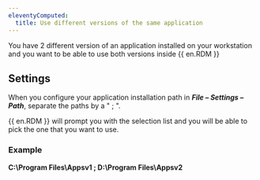 ```yaml
---
eleventyComputed:
  title: Use different versions of the same application
---
```

You have 2 different version of an application installed on your workstation and you want to be able to use both versions inside {{ en.RDM }}

## Settings

When you configure your application installation path in ***File – Settings – Path***, separate the paths by a " ; ".  

{{ en.RDM }} will prompt you with the selection list and you will be able to pick the one that you want to use.

### Example

**C:\Program Files\Appsv1 ; D:\Program Files\Appsv2**
